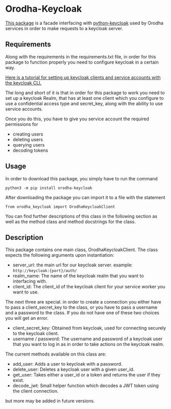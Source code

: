 # Orodha-Keycloak

[This package](https://github.com/Edison-Stuart/orodha-deployment/tree/main/orodha-keycloak) is a facade interfacing with [python-keycloak](https://python-keycloak.readthedocs.io/en/latest/) used by
Orodha services in order to make requests to a keycloak server.

## Requirements

Along with the requirements in the requirements.txt file, in order for this package to function properly you need to configure
keycloak in a certain way.

[Here is a tutorial for setting up keycloak clients and service accounts with the keycloak CLI.](https://medium.com/@mihirrajdixit/getting-started-with-service-accounts-in-keycloak-c8f6798a0675)

The long and short of it is that in order for this package to work you need to set up a keycloak Realm, that has at least one client which you configure to use a confidential access type and secret_key, along with the ability to use service accounts.

Once you do this, you have to give you service account the required permissions for

-   creating users
-   deleting users
-   querying users
-   decoding tokens

## Usage

In order to download this package, you simply have to run the command

`python3 -m pip install orodha-keycloak`

After downloading the package you can import it to a file with the statement

`from orodha_keycloak import OrodhaKeycloakClient`

You can find further descriptions of this class in the following section as well as
the method class and method docstrings for the class.

## Description

This package contains one main class, OrodhaKeycloakClient.
The class expects the following arguments upon instantiation:

-   server_url: the main url for our keycloak server. example: `http://keycloak:{port}/auth/`
-   realm_name: The name of the keycloak realm that you want to interfacing with.
-   client_id: The client_id of the keycloak client for your service worker you want to use.

The next three are special. in order to create a connection you either have to pass a client_secret_key to the class,
or you have to pass a username and a password to the class. If you do not have one of these two choices you will get an error.

-   client_secret_key: Obtained from keycloak, used for connecting securely to the keycloak client.
-   username / password: The username and password of a keycloak user that you want to log in as in order to
    take actions on the keycloak realm.

The current methods available on this class are:

-   add_user: Adds a user to keycloak with a password.
-   delete_user: Deletes a keycloak user with a given user_id.
-   get_user: Takes either a user_id or a token and returns the user if they exist.
-   decode_jwt: Small helper function which decodes a JWT token using the client connection.

but more may be added in future versions.
